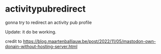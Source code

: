 # activitypubredirect 
gonna try to redirect an activity pub profile

Update: it do be working.

credit to https://blog.maartenballiauw.be/post/2022/11/05/mastodon-own-donain-without-hosting-server.html
